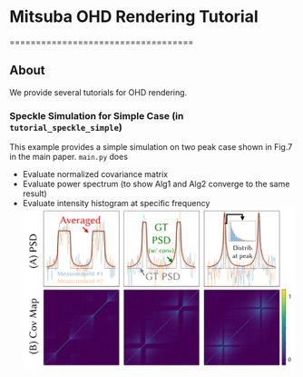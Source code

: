 # Mitsuba OHD Rendering Tutorial

===================================
## About
We provide several tutorials for OHD rendering.

### Speckle Simulation for Simple Case (in `tutorial_speckle_simple`)
This example provides a simple simulation on two peak case shown in Fig.7 in the main paper.
`main.py` does
* Evaluate normalized covariance matrix
* Evaluate power spectrum (to show Alg1 and Alg2 converge to the same result)
* Evaluate intensity histogram at specific frequency
![plot_experiment_1](assets/image1.png)
